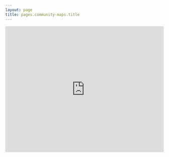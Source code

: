 ```yaml
---
layout: page
title: pages.community-maps.title
---
```

<iframe src="https://wearefairphone.github.io/fprsmap/?show=angels,events,repairshops,shops"
        width="100%"
        height="400"
        allowfullscreen="true"
        frameborder="0">
  <p>
    <a href="https://wearefairphone.github.io/fprsmap/?show=angels,events,repairshops,shops" target="_blank">See the Fairphone Community Map!
    </a>
  </p>
</iframe>
